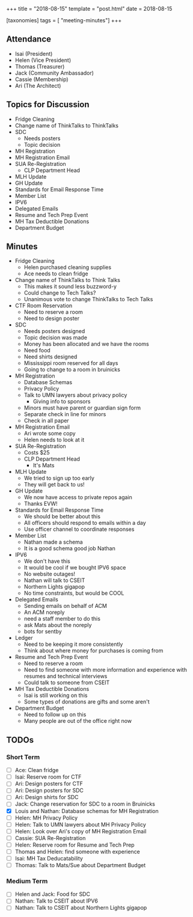 +++
title = "2018-08-15"
template = "post.html"
date = 2018-08-15

[taxonomies]
tags = [ "meeting-minutes"]
+++

## Attendance
 - Isai (President)
 - Helen (Vice President)
 - Thomas (Treasurer)
 - Jack (Community Ambassador)
 - Cassie (Membership)
 - Ari (The Architect)

## Topics for Discussion
 
 - Fridge Cleaning
 - Change name of ThinkTalks to ThinkTalks
 - SDC
   - Needs posters
   - Topic decision
 - MH Registration
 - MH Registration Email
 - SUA Re-Registration
   - CLP Department Head
 - MLH Update
 - GH Update
 - Standards for Email Response Time
 - Member List
 - IPV6
 - Delegated Emails
 - Resume and Tech Prep Event
 - MH Tax Deductible Donations
 - Department Budget
 
## Minutes
 - Fridge Cleaning
   - Helen purchased cleaning supplies
   - Ace needs to clean fridge
 - Change name of ThinkTalks to Think Talks
   - This makes it sound less buzzword-y
   - Could change to Tech Talks?
   - Unanimous vote to change ThinkTalks to Tech Talks
 - CTF Room Reservation
   - Need to reserve a room
   - Need to design poster
 - SDC
   - Needs posters designed
   - Topic decision was made
   - Money has been allocated and we have the rooms
   - Need food 
   - Need shirts designed
   - Mississippi room reserved for all days
   - Going to change to a room in bruinicks
 - MH Registration
   - Database Schemas
   - Privacy Policy
   - Talk to UMN lawyers about privacy policy
     - Giving info to sponsors
   - Minors must have parent or guardian sign form
   - Separate check in line for minors
   - Check in all paper
 - MH Registration Email
   - Ari wrote some copy
   - Helen needs to look at it
 - SUA Re-Registration
   - Costs $25
   - CLP Department Head
     - It's Mats
 - MLH Update
   - We tried to sign up too early
   - They will get back to us!
 - GH Update
   - We now have access to private repos again
   - Thanks EVW!
 - Standards for Email Response Time
   - We should be better about this
   - All officers should respond to emails within a day
   - Use officer channel to coordinate responses
 - Member List
   - Nathan made a schema
   - It is a good schema good job Nathan
 - IPV6
   - We don't have this
   - It would be cool if we bought IPV6 space
   - No website outages!
   - Nathan will talk to CSEIT
   - Northern Lights gigapop
   - No time constraints, but would be COOL
 - Delegated Emails
   - Sending emails on behalf of ACM
   - An ACM noreply
   - need a staff member to do this
   - ask Mats about the noreply
   - bots for sentby
 - Ledger 
   - Need to be keeping it more consistently
   - Think about where money for purchases is coming from
 - Resume and Tech Prep Event
   - Need to reserve a room
   - Need to find someone with more information and experience with resumes and technical interviews
   - Could talk to someone from CSEIT
 - MH Tax Deductible Donations
   - Isai is still working on this
   - Some types of donations are gifts and some aren't
 - Department Budget
   - Need to follow up on this
   - Many people are out of the office right now

## TODOs

### Short Term

 - [ ] Ace: Clean fridge
 - [ ] Isai: Reserve room for CTF
 - [ ] Ari: Design posters for CTF
 - [ ] Ari: Design posters for SDC
 - [ ] Ari: Design shirts for SDC
 - [ ] Jack: Change reservation for SDC to a room in Bruinicks
 - [x] Louis and Nathan: Database schemas for MH Registration
 - [ ] Helen: MH Privacy Policy
 - [ ] Helen: Talk to UMN lawyers about MH Privacy Policy
 - [ ] Helen: Look over Ari's copy of MH Registration Email
 - [ ] Cassie: SUA Re-Registration
 - [ ] Helen: Reserve room for Resume and Tech Prep
 - [ ] Thomas and Helen: find someone with experience
 - [ ] Isai: MH Tax Deducatability
 - [ ] Thomas: Talk to Mats/Sue about Department Budget

### Medium Term

 - [ ] Helen and Jack: Food for SDC
 - [ ] Nathan: Talk to CSEIT about IPV6
 - [ ] Nathan: Talk to CSEIT about Northern Lights gigapop
